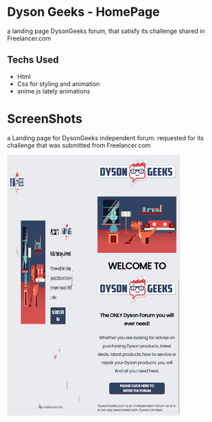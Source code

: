 # Dyson Geeks - HomePage 
a landing page DysonGeeks forum, that satisfy its challenge shared in Freelancer.com

## Techs Used 
  - Html
  - Css for styling and animation
  - anime.js lately animations
  
# ScreenShots
a Landing page for DysonGeeks independent forum. requested for its challenge that was submitted from Freelancer.com
<div style=" display:flex; width: 100%;">
  <img style="width: 40%;" src="https://github.com/Jervi-sir/freelancer-Dyson-Geeks/blob/main/Screenshot/desktop.png"/>
  <img style="width: 40%;" src="https://github.com/Jervi-sir/freelancer-Dyson-Geeks/blob/main/Screenshot/phone.png"/>
</div>

  

